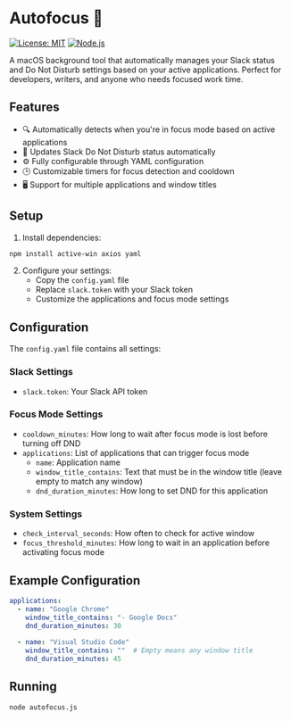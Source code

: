# Autofocus 🎯

[![License: MIT](https://img.shields.io/badge/License-MIT-yellow.svg)](https://opensource.org/licenses/MIT)
[![Node.js](https://img.shields.io/badge/Node.js-43853D?style=flat&logo=node.js&logoColor=white)](https://nodejs.org/)

A macOS background tool that automatically manages your Slack status and Do Not Disturb settings based on your active applications. Perfect for developers, writers, and anyone who needs focused work time.

## Features

- 🔍 Automatically detects when you're in focus mode based on active applications
- 🔕 Updates Slack Do Not Disturb status automatically
- ⚙️ Fully configurable through YAML configuration
- 🕒 Customizable timers for focus detection and cooldown
- 🖥️ Support for multiple applications and window titles

## Setup

1. Install dependencies:
```bash
npm install active-win axios yaml
```

2. Configure your settings:
   - Copy the `config.yaml` file
   - Replace `slack.token` with your Slack token
   - Customize the applications and focus mode settings

## Configuration

The `config.yaml` file contains all settings:

### Slack Settings
- `slack.token`: Your Slack API token

### Focus Mode Settings
- `cooldown_minutes`: How long to wait after focus mode is lost before turning off DND
- `applications`: List of applications that can trigger focus mode
  - `name`: Application name
  - `window_title_contains`: Text that must be in the window title (leave empty to match any window)
  - `dnd_duration_minutes`: How long to set DND for this application

### System Settings
- `check_interval_seconds`: How often to check for active window
- `focus_threshold_minutes`: How long to wait in an application before activating focus mode

## Example Configuration

```yaml
applications:
  - name: "Google Chrome"
    window_title_contains: "- Google Docs"
    dnd_duration_minutes: 30
  
  - name: "Visual Studio Code"
    window_title_contains: ""  # Empty means any window title
    dnd_duration_minutes: 45
```

## Running

```bash
node autofocus.js
